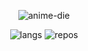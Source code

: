 <div align="center">

<!-- ![neko](https://itazuraneko.neocities.org/background/itazuranekoanimated.png)  -->
![anime-die](https://user-images.githubusercontent.com/45741682/208001013-3b699694-cc47-4cd9-a6cf-bf628eb34274.gif)
  
![langs](https://api.githubtrends.io/user/svg/AsianKoala/langs?time_range=one_year&group=other&theme=dark)
![repos](https://api.githubtrends.io/user/svg/AsianKoala/repos?time_range=one_year&group=other&theme=dark)
</div>

